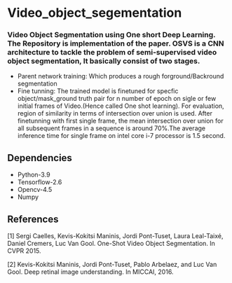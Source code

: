 # Video_object_segementation
### Video Object Segmentation using One short Deep Learning. The Repository is implementation of the paper[](). OSVS is a CNN architecture to tackle the problem of semi-supervised video object segmentation, It basically consist of two stages. 
- Parent network training: Which produces a rough forground/Backround segmentation
- Fine tunning: The trained model is finetuned for specfic object/mask_ground truth pair for n number of epoch on sigle or few initial  frames of Video.(Hence called One shot learning).
For evaluation, region of similarity in terms of intersection over union is used. After finetunning with first single frame, the mean intersection over union for all subsequent frames in a sequence is around 70%.The average inference time for single frame on intel core i-7 processor is 1.5 second.

## Dependencies
- Python-3.9
- Tensorflow-2.6
- Opencv-4.5
- Numpy

## References
<a id="1">[1]</a> 
Sergi Caelles, Kevis-Kokitsi Maninis, Jordi Pont-Tuset, Laura Leal-Taixé, Daniel Cremers, Luc Van Gool. 
One-Shot Video Object Segmentation. 
In CVPR 2015.

<a id="2">[2]</a>
Kevis-Kokitsi Maninis, Jordi Pont-Tuset, Pablo Arbelaez, and Luc Van Gool.
Deep retinal image understanding. 
In MICCAI, 2016.




